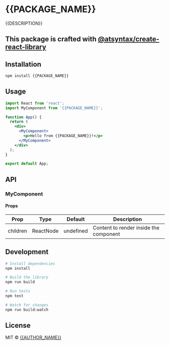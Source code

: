 # {{PACKAGE_NAME}}

{{DESCRIPTION}}

## This package is crafted with [@atsyntax/create-react-library](https://www.npmjs.com/package/@atsyntax/create-react-library)

## Installation

```bash
npm install {{PACKAGE_NAME}}
```

## Usage

```jsx
import React from 'react';
import MyComponent from '{{PACKAGE_NAME}}';

function App() {
  return (
    <div>
      <MyComponent>
        <p>Hello from {{PACKAGE_NAME}}!</p>
      </MyComponent>
    </div>
  );
}

export default App;
```

## API

### MyComponent

#### Props

| Prop | Type | Default | Description |
|------|------|---------|-------------|
| children | ReactNode | undefined | Content to render inside the component |

## Development

```bash
# Install dependencies
npm install

# Build the library
npm run build

# Run tests
npm test

# Watch for changes
npm run build:watch
```

## License

MIT © [{{AUTHOR_NAME}}]({{AUTHOR_URL}})
